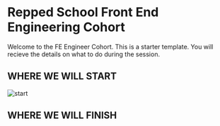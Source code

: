 # Repped School Front End Engineering Cohort

Welcome to the FE Engineer Cohort. This is a starter template. You will recieve the details on what to do during the session.

## WHERE WE WILL START

![start](https://github.com/user-attachments/assets/cd721daa-8a6b-42c1-a211-894fe93a2b04)

## WHERE WE WILL FINISH
